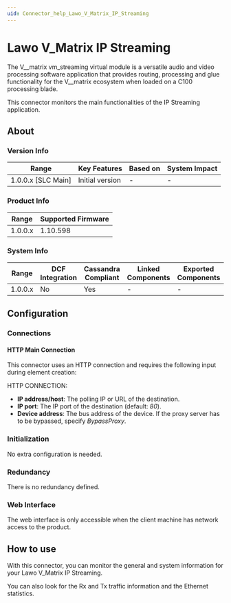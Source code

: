 ```yaml
---
uid: Connector_help_Lawo_V_Matrix_IP_Streaming
---
```


# Lawo V_Matrix IP Streaming

The V__matrix vm_streaming virtual module is a versatile audio and video processing software application that provides routing, processing and glue functionality for the V__matrix ecosystem when loaded on a C100 processing blade.

This connector monitors the main functionalities of the IP Streaming application.

## About

### Version Info

| Range              | Key Features    | Based on | System Impact |
|--------------------|-----------------|----------|---------------|
| 1.0.0.x [SLC Main] | Initial version | -        | -             |

### Product Info

| Range     | Supported Firmware     |
|-----------|------------------------|
| 1.0.0.x   | 1.10.598               |

### System Info

| Range   | DCF Integration | Cassandra Compliant | Linked Components | Exported Components |
|---------|-----------------|---------------------|-------------------|---------------------|
| 1.0.0.x | No              | Yes                 | -                 | -                   |

## Configuration

### Connections

#### HTTP Main Connection

This connector uses an HTTP connection and requires the following input during element creation:

HTTP CONNECTION:

- **IP address/host**: The polling IP or URL of the destination.
- **IP port**: The IP port of the destination (default: *80*).
- **Device address**: The bus address of the device. If the proxy server has to be bypassed, specify *BypassProxy*.

### Initialization

No extra configuration is needed.

### Redundancy

There is no redundancy defined.

### Web Interface

The web interface is only accessible when the client machine has network access to the product.

## How to use

With this connector, you can monitor the general and system information for your Lawo V_Matrix IP Streaming.

You can also look for the Rx and Tx traffic information and the Ethernet statistics.

